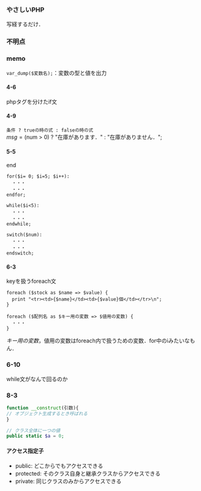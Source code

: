 ### やさしいPHP
写経するだけ．

### 不明点



### memo
`var_dump($変数名);`：変数の型と値を出力  

#### 4-6
phpタグを分けたif文  

#### 4-9
`条件 ? trueの時の式 : falseの時の式`  
$msg = ($num > 0) ? "在庫があります．" : "在庫がありません．";  

#### 5-5
end
```
for($i= 0; $i=5; $i++):
  ・・・
  ・・・  
endfor;
```
```
while($i<5):
  ・・・
  ・・・
endwhile;
```
```
switch($num):
  ・・・
  ・・・
endswitch;
```
#### 6-3
keyを扱うforeach文
```
foreach ($stock as $name => $value) {
  print "<tr><td>{$name}</td><td>{$value}個</td></tr>\n";
}
```
```
foreach ($配列名 as $キー用の変数 => $値用の変数) {
  ・・・
}
```
$キー用の変数，$値用の変数はforeach内で扱うための変数．for中のiみたいなもん．

### 6-10
while文がなんで回るのか

### 8-3
```php
function __construct(引数){
// オブジェクト生成するとき呼ばれる
}
```

```php
// クラス全体に一つの値
public static $a = 0;
```

#### アクセス指定子
- public: どこからでもアクセスできる
- protected: そのクラス自身と継承クラスからアクセスできる
- private: 同じクラスのみからアクセスできる